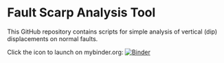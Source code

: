 # Fault Scarp Analysis Tool
This GitHub repository contains scripts for simple analysis of vertical (dip) displacements on normal faults. 

Click the icon to launch on mybinder.org:
[![Binder](https://mybinder.org/badge_logo.svg)](https://mybinder.org/v2/gh/maxrudolph/gel103-scarp-analysis/master?filepath=Fault_Scarp_Analysis.ipynb)


